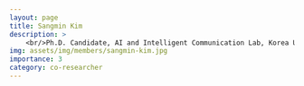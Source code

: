 ```yaml
---
layout: page
title: Sangmin Kim
description: >
    <br/>Ph.D. Candidate, AI and Intelligent Communication Lab, Korea University<br/>B.S. Electrical Engineering<br/>smgeem@korea.ac.kr
img: assets/img/members/sangmin-kim.jpg
importance: 3
category: co-researcher
---
```

